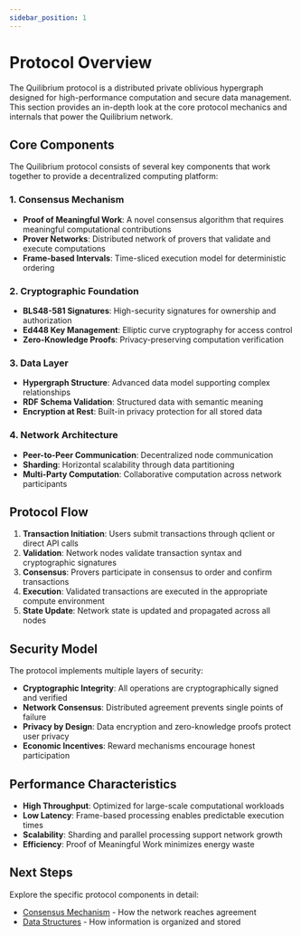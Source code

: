 ```yaml
---
sidebar_position: 1
---
```


# Protocol Overview

The Quilibrium protocol is a distributed private oblivious hypergraph designed for high-performance computation and secure data management.
This section provides an in-depth look at the core protocol mechanics and internals that power the Quilibrium network.

## Core Components

The Quilibrium protocol consists of several key components that work together to provide a decentralized computing platform:

### 1. Consensus Mechanism
- **Proof of Meaningful Work**: A novel consensus algorithm that requires meaningful computational contributions
- **Prover Networks**: Distributed network of provers that validate and execute computations
- **Frame-based Intervals**: Time-sliced execution model for deterministic ordering

### 2. Cryptographic Foundation
- **BLS48-581 Signatures**: High-security signatures for ownership and authorization
- **Ed448 Key Management**: Elliptic curve cryptography for access control
- **Zero-Knowledge Proofs**: Privacy-preserving computation verification

### 3. Data Layer
- **Hypergraph Structure**: Advanced data model supporting complex relationships
- **RDF Schema Validation**: Structured data with semantic meaning
- **Encryption at Rest**: Built-in privacy protection for all stored data

### 4. Network Architecture
- **Peer-to-Peer Communication**: Decentralized node communication
- **Sharding**: Horizontal scalability through data partitioning
- **Multi-Party Computation**: Collaborative computation across network participants

## Protocol Flow

1. **Transaction Initiation**: Users submit transactions through qclient or direct API calls
2. **Validation**: Network nodes validate transaction syntax and cryptographic signatures
3. **Consensus**: Provers participate in consensus to order and confirm transactions
4. **Execution**: Validated transactions are executed in the appropriate compute environment
5. **State Update**: Network state is updated and propagated across all nodes

## Security Model

The protocol implements multiple layers of security:
- **Cryptographic Integrity**: All operations are cryptographically signed and verified
- **Network Consensus**: Distributed agreement prevents single points of failure
- **Privacy by Design**: Data encryption and zero-knowledge proofs protect user privacy
- **Economic Incentives**: Reward mechanisms encourage honest participation

## Performance Characteristics

- **High Throughput**: Optimized for large-scale computational workloads
- **Low Latency**: Frame-based processing enables predictable execution times
- **Scalability**: Sharding and parallel processing support network growth
- **Efficiency**: Proof of Meaningful Work minimizes energy waste

## Next Steps

Explore the specific protocol components in detail:
- [Consensus Mechanism](/docs/protocol/consensus) - How the network reaches agreement
- [Data Structures](/docs/protocol/data-structures) - How information is organized and stored
